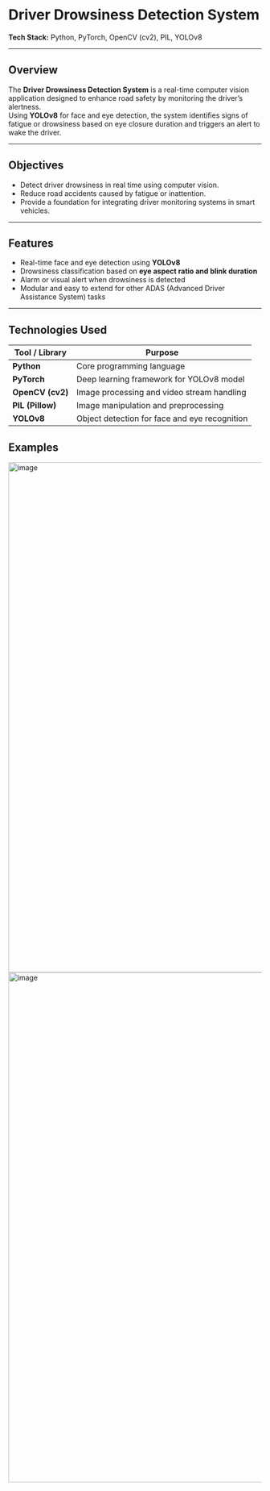 #  Driver Drowsiness Detection System  
**Tech Stack:** Python, PyTorch, OpenCV (cv2), PIL, YOLOv8  

---

##  Overview  
The **Driver Drowsiness Detection System** is a real-time computer vision application designed to enhance road safety by monitoring the driver’s alertness.  
Using **YOLOv8** for face and eye detection, the system identifies signs of fatigue or drowsiness based on eye closure duration and triggers an alert to wake the driver.  

---

##  Objectives  
- Detect driver drowsiness in real time using computer vision.  
- Reduce road accidents caused by fatigue or inattention.  
- Provide a foundation for integrating driver monitoring systems in smart vehicles.  

---

##  Features  
- Real-time face and eye detection using **YOLOv8**  
- Drowsiness classification based on **eye aspect ratio and blink duration**  
- Alarm or visual alert when drowsiness is detected  
- Modular and easy to extend for other ADAS (Advanced Driver Assistance System) tasks  

---

##  Technologies Used  
| Tool / Library | Purpose |
|----------------|----------|
| **Python** | Core programming language |
| **PyTorch** | Deep learning framework for YOLOv8 model |
| **OpenCV (cv2)** | Image processing and video stream handling |
| **PIL (Pillow)** | Image manipulation and preprocessing |
| **YOLOv8** | Object detection for face and eye recognition |

##  Examples

<img width="1603" height="1012" alt="image" src="https://github.com/user-attachments/assets/8b619986-d895-48b8-a518-aae6d807250b" />
<img width="1547" height="1012" alt="image" src="https://github.com/user-attachments/assets/17e71861-55f1-4f68-82f4-11fc6f821aa3" />



